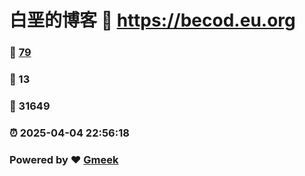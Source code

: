 # 白垩的博客 :link: https://becod.eu.org 
### :page_facing_up: [79](https://becod.eu.org/tag.html) 
### :speech_balloon: 13 
### :hibiscus: 31649 
### :alarm_clock: 2025-04-04 22:56:18 
### Powered by :heart: [Gmeek](https://github.com/Meekdai/Gmeek)
